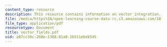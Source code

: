 ```yaml
---
content_type: resource
description: This resource contains information on vector integration.
file: /media/https%3A/open-learning-course-data-rc.s3.amazonaws.com/18-02-multivariable-calculus-spring-2006/a87cc30c2b0e130881a91b511ebeb545_vector_fields.pdf
file_type: application/pdf
resourcetype: Document
title: vector_fields.pdf
uid: a87cc30c-2b0e-1308-81a9-1b511ebeb545
---
```


